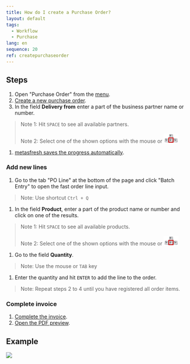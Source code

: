 ```yaml
---
title: How do I create a Purchase Order?
layout: default
tags:
  - Workflow
  - Purchase
lang: en
sequence: 20
ref: createpurchaseorder
---
```


## Steps

1. Open "Purchase Order" from the [menu](Menu).
1. [Create a new purchase order](New_Record_Window).
1. In the field **Delivery from** enter a part of the business partner name or number.
 > Note 1: Hit `SPACE` to see all available partners.<br><br>
 > Note 2: Select one of the shown options with the mouse or ![](../DE/assets/Workflow_Auftrag_Bis_Rechnung_WebUI-73797.png)

1. [metasfresh saves the progress automatically](Saveindicator).

### Add new lines
1. Go to the tab "PO Line" at the bottom of the page and click "Batch Entry" to open the fast order line input.
 > Note: Use shortcut `Ctrl + Q`

1. In the field **Product**, enter a part of the product name or number and click on one of the results.
 > Note 1: Hit `SPACE` to see all available products.<br><br>
 > Note 2: Select one of the shown options with the mouse or ![](../DE/assets/Workflow_Auftrag_Bis_Rechnung_WebUI-73797.png)

1. Go to the field **Quantity**.
 > Note: Use the mouse or `TAB` key

1. Enter the quantity and hit `ENTER` to add the line to the order.
 > Note: Repeat steps 2 to 4 until you have registered all order items.

### Complete invoice

1. [Complete the invoice](DocumentProcessingComplete).
1. [Open the PDF preview](PrintPreview).

## Example

![](assets/NewPO_walkthrough.gif)

